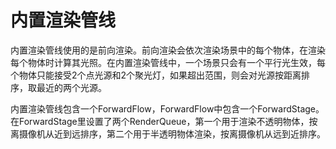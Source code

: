 # 内置渲染管线

内置渲染管线使用的是前向渲染。前向渲染会依次渲染场景中的每个物体，在渲染每个物体时计算其光照。在内置渲染管线中，一个场景只会有一个平行光生效，每个物体只能接受2个点光源和2个聚光灯，如果超出范围，则会对光源按距离排序，取最近的两个光源。

内置渲染管线包含一个ForwardFlow，ForwardFlow中包含一个ForwardStage。在ForwardStage里设置了两个RenderQueue，第一个用于渲染不透明物体，按离摄像机从近到远排序，第二个用于半透明物体渲染，按离摄像机从远到近排序。